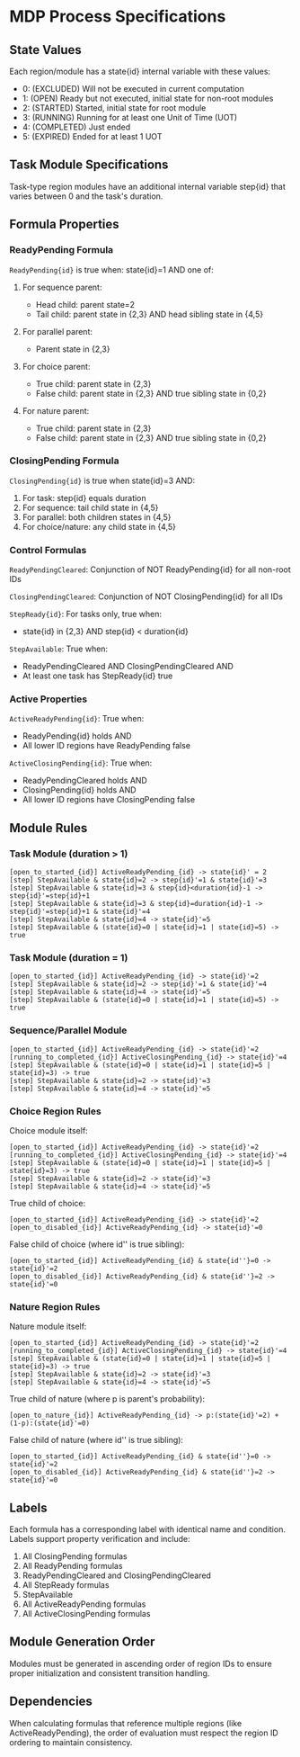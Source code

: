 # MDP Process Specifications

## State Values

Each region/module has a state{id} internal variable with these values:

- 0: (EXCLUDED) Will not be executed in current computation
- 1: (OPEN) Ready but not executed, initial state for non-root modules
- 2: (STARTED) Started, initial state for root module
- 3: (RUNNING) Running for at least one Unit of Time (UOT)
- 4: (COMPLETED) Just ended
- 5: (EXPIRED) Ended for at least 1 UOT

## Task Module Specifications

Task-type region modules have an additional internal variable step{id} that varies between 0 and the task's duration.

## Formula Properties

### ReadyPending Formula

`ReadyPending{id}` is true when: state{id}=1 AND one of:

1. For sequence parent:
   - Head child: parent state=2
   - Tail child: parent state in {2,3} AND head sibling state in {4,5}

2. For parallel parent:
   - Parent state in {2,3}

3. For choice parent:
   - True child: parent state in {2,3}
   - False child: parent state in {2,3} AND true sibling state in {0,2}

4. For nature parent:
   - True child: parent state in {2,3}
   - False child: parent state in {2,3} AND true sibling state in {0,2}

### ClosingPending Formula

`ClosingPending{id}` is true when state{id}=3 AND:

1. For task: step{id} equals duration
2. For sequence: tail child state in {4,5}
3. For parallel: both children states in {4,5}
4. For choice/nature: any child state in {4,5}

### Control Formulas

`ReadyPendingCleared`: Conjunction of NOT ReadyPending{id} for all non-root IDs

`ClosingPendingCleared`: Conjunction of NOT ClosingPending{id} for all IDs

`StepReady{id}`: For tasks only, true when:
- state{id} in {2,3} AND step{id} < duration{id}

`StepAvailable`: True when:
- ReadyPendingCleared AND ClosingPendingCleared AND
- At least one task has StepReady{id} true

### Active Properties

`ActiveReadyPending{id}`: True when:
- ReadyPending{id} holds AND
- All lower ID regions have ReadyPending false

`ActiveClosingPending{id}`: True when:
- ReadyPendingCleared holds AND
- ClosingPending{id} holds AND
- All lower ID regions have ClosingPending false

## Module Rules

### Task Module (duration > 1)

```
[open_to_started_{id}] ActiveReadyPending_{id} -> state{id}' = 2
[step] StepAvailable & state{id}=2 -> step{id}'=1 & state{id}'=3
[step] StepAvailable & state{id}=3 & step{id}<duration{id}-1 -> step{id}'=step{id}+1
[step] StepAvailable & state{id}=3 & step{id}=duration{id}-1 -> step{id}'=step{id}+1 & state{id}'=4
[step] StepAvailable & state{id}=4 -> state{id}'=5
[step] StepAvailable & (state{id}=0 | state{id}=1 | state{id}=5) -> true
```

### Task Module (duration = 1)

```
[open_to_started_{id}] ActiveReadyPending_{id} -> state{id}'=2
[step] StepAvailable & state{id}=2 -> step{id}'=1 & state{id}'=4
[step] StepAvailable & state{id}=4 -> state{id}'=5
[step] StepAvailable & (state{id}=0 | state{id}=1 | state{id}=5) -> true
```

### Sequence/Parallel Module

```
[open_to_started_{id}] ActiveReadyPending_{id} -> state{id}'=2
[running_to_completed_{id}] ActiveClosingPending_{id} -> state{id}'=4
[step] StepAvailable & (state{id}=0 | state{id}=1 | state{id}=5 | state{id}=3) -> true
[step] StepAvailable & state{id}=2 -> state{id}'=3
[step] StepAvailable & state{id}=4 -> state{id}'=5
```

### Choice Region Rules

Choice module itself:
```
[open_to_started_{id}] ActiveReadyPending_{id} -> state{id}'=2
[running_to_completed_{id}] ActiveClosingPending_{id} -> state{id}'=4
[step] StepAvailable & (state{id}=0 | state{id}=1 | state{id}=5 | state{id}=3) -> true
[step] StepAvailable & state{id}=2 -> state{id}'=3
[step] StepAvailable & state{id}=4 -> state{id}'=5
```

True child of choice:
```
[open_to_started_{id}] ActiveReadyPending_{id} -> state{id}'=2
[open_to_disabled_{id}] ActiveReadyPending_{id} -> state{id}'=0
```

False child of choice (where id'' is true sibling):
```
[open_to_started_{id}] ActiveReadyPending_{id} & state{id''}=0 -> state{id}'=2
[open_to_disabled_{id}] ActiveReadyPending_{id} & state{id''}=2 -> state{id}'=0
```

### Nature Region Rules

Nature module itself:
```
[open_to_started_{id}] ActiveReadyPending_{id} -> state{id}'=2
[running_to_completed_{id}] ActiveClosingPending_{id} -> state{id}'=4
[step] StepAvailable & (state{id}=0 | state{id}=1 | state{id}=5 | state{id}=3) -> true
[step] StepAvailable & state{id}=2 -> state{id}'=3
[step] StepAvailable & state{id}=4 -> state{id}'=5
```

True child of nature (where p is parent's probability):
```
[open_to_nature_{id}] ActiveReadyPending_{id} -> p:(state{id}'=2) + (1-p):(state{id}'=0)
```

False child of nature (where id'' is true sibling):
```
[open_to_started_{id}] ActiveReadyPending_{id} & state{id''}=0 -> state{id}'=2
[open_to_disabled_{id}] ActiveReadyPending_{id} & state{id''}=2 -> state{id}'=0
```

## Labels

Each formula has a corresponding label with identical name and condition. Labels support property verification and include:

1. All ClosingPending formulas
2. All ReadyPending formulas
3. ReadyPendingCleared and ClosingPendingCleared
4. All StepReady formulas
5. StepAvailable
6. All ActiveReadyPending formulas
7. All ActiveClosingPending formulas

## Module Generation Order

Modules must be generated in ascending order of region IDs to ensure proper initialization and consistent transition handling.

## Dependencies

When calculating formulas that reference multiple regions (like ActiveReadyPending), the order of evaluation must respect the region ID ordering to maintain consistency.